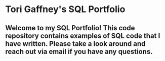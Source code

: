 # Tori Gaffney's SQL Portfolio 

## Welcome to my SQL Portfolio! This code repository contains examples of SQL code that I have written. Please take a look around and reach out via email if you have any questions. 
